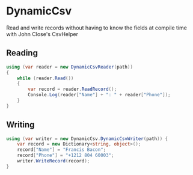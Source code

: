 # DynamicCsv
Read and write records without having to know the fields at compile time with John Close's CsvHelper

## Reading

```csharp
using (var reader = new DynamicCsvReader(path))
{
    while (reader.Read())
    {
        var record = reader.ReadRecord();
        Console.Log(reader["Name"] + ": " + reader["Phone"]);
    }
}
```

## Writing

```csharp
using (var writer = new DynamicCsv.DynamicCsvWriter(path)) {
    var record = new Dictionary<string, object>();
    record["Name"] = "Francis Bacon";
    record["Phone"] = "+1212 804 60003";
    writer.WriteRecord(record);
}
```
